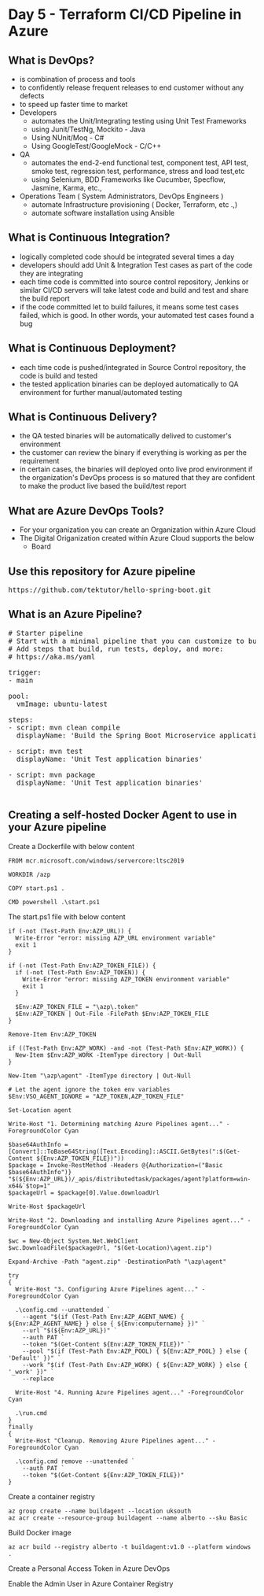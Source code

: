 # Day 5 - Terraform CI/CD Pipeline in Azure

## What is DevOps?
- is combination of process and tools 
- to confidently release frequent releases to end customer without any defects
- to speed up faster time to market
- Developers
  - automates the Unit/Integrating testing using Unit Test Frameworks
  - using Junit/TestNg, Mockito - Java
  - Using NUnit/Moq - C#
  - Using GoogleTest/GoogleMock - C/C++
- QA
  - automates the end-2-end functional test, component test, API test, smoke test, regression test, performance, stress and load test,etc
  - using Selenium, BDD Frameworks like Cucumber, Specflow, Jasmine, Karma, etc.,
- Operations Team ( System Administrators, DevOps Engineers )
  - automate Infrastructure provisioning ( Docker, Terraform, etc .,)
  - automate software installation using Ansible

## What is Continuous Integration?
- logically completed code should be integrated several times a day
- developers should add Unit & Integration Test cases as part of the code they are integrating
- each time code is committed into source control repository, Jenkins or similar CI/CD servers will take latest code and build and test and share the build report
- if the code committed let to build failures, it means some test cases failed, which is good. In other words, your automated test cases found a bug

## What is Continuous Deployment?
- each time code is pushed/integrated in Source Control repository, the code is build and tested
- the tested application binaries can be deployed automatically to QA environment for further manual/automated testing

## What is Continuous Delivery?
- the QA tested binaries will be automatically delived to customer's environment
- the customer can review the binary if everything is working as per the requirement
- in certain cases, the binaries will deployed onto live prod environment if the organization's DevOps process is so matured that they are confident to make the product live based the build/test report

## What are Azure DevOps Tools?
- For your organization you can create an Organization within Azure Cloud
- The Digital Origanization created within Azure Cloud supports the below
  - Board


## Use this repository for Azure pipeline
<pre>
https://github.com/tektutor/hello-spring-boot.git
</pre>

## What is an Azure Pipeline?
<pre>
# Starter pipeline
# Start with a minimal pipeline that you can customize to build and deploy your code.
# Add steps that build, run tests, deploy, and more:
# https://aka.ms/yaml

trigger:
- main

pool:
  vmImage: ubuntu-latest

steps:
- script: mvn clean compile
  displayName: 'Build the Spring Boot Microservice application code'

- script: mvn test
  displayName: 'Unit Test application binaries'

- script: mvn package
  displayName: 'Unit Test application binaries'

</pre>

## Creating a self-hosted Docker Agent to use in your Azure pipeline

Create a Dockerfile with below content
```
FROM mcr.microsoft.com/windows/servercore:ltsc2019

WORKDIR /azp

COPY start.ps1 .

CMD powershell .\start.ps1
```

The start.ps1 file with below content
```
if (-not (Test-Path Env:AZP_URL)) {
  Write-Error "error: missing AZP_URL environment variable"
  exit 1
}

if (-not (Test-Path Env:AZP_TOKEN_FILE)) {
  if (-not (Test-Path Env:AZP_TOKEN)) {
    Write-Error "error: missing AZP_TOKEN environment variable"
    exit 1
  }

  $Env:AZP_TOKEN_FILE = "\azp\.token"
  $Env:AZP_TOKEN | Out-File -FilePath $Env:AZP_TOKEN_FILE
}

Remove-Item Env:AZP_TOKEN

if ((Test-Path Env:AZP_WORK) -and -not (Test-Path $Env:AZP_WORK)) {
  New-Item $Env:AZP_WORK -ItemType directory | Out-Null
}

New-Item "\azp\agent" -ItemType directory | Out-Null

# Let the agent ignore the token env variables
$Env:VSO_AGENT_IGNORE = "AZP_TOKEN,AZP_TOKEN_FILE"

Set-Location agent

Write-Host "1. Determining matching Azure Pipelines agent..." -ForegroundColor Cyan

$base64AuthInfo = [Convert]::ToBase64String([Text.Encoding]::ASCII.GetBytes(":$(Get-Content ${Env:AZP_TOKEN_FILE})"))
$package = Invoke-RestMethod -Headers @{Authorization=("Basic $base64AuthInfo")} "$(${Env:AZP_URL})/_apis/distributedtask/packages/agent?platform=win-x64&`$top=1"
$packageUrl = $package[0].Value.downloadUrl

Write-Host $packageUrl

Write-Host "2. Downloading and installing Azure Pipelines agent..." -ForegroundColor Cyan

$wc = New-Object System.Net.WebClient
$wc.DownloadFile($packageUrl, "$(Get-Location)\agent.zip")

Expand-Archive -Path "agent.zip" -DestinationPath "\azp\agent"

try
{
  Write-Host "3. Configuring Azure Pipelines agent..." -ForegroundColor Cyan

  .\config.cmd --unattended `
    --agent "$(if (Test-Path Env:AZP_AGENT_NAME) { ${Env:AZP_AGENT_NAME} } else { ${Env:computername} })" `
    --url "$(${Env:AZP_URL})" `
    --auth PAT `
    --token "$(Get-Content ${Env:AZP_TOKEN_FILE})" `
    --pool "$(if (Test-Path Env:AZP_POOL) { ${Env:AZP_POOL} } else { 'Default' })" `
    --work "$(if (Test-Path Env:AZP_WORK) { ${Env:AZP_WORK} } else { '_work' })" `
    --replace

  Write-Host "4. Running Azure Pipelines agent..." -ForegroundColor Cyan

  .\run.cmd
}
finally
{
  Write-Host "Cleanup. Removing Azure Pipelines agent..." -ForegroundColor Cyan

  .\config.cmd remove --unattended `
    --auth PAT `
    --token "$(Get-Content ${Env:AZP_TOKEN_FILE})"
}
```

Create a container registry
```
az group create --name buildagent --location uksouth
az acr create --resource-group buildagent --name alberto --sku Basic
```

Build Docker image
```
az acr build --registry alberto -t buildagent:v1.0 --platform windows .
```

Create a Personal Access Token in Azure DevOps

Enable the Admin User in Azure Container Registry
```

```
